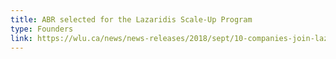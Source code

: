 ```yaml
---
title: ABR selected for the Lazaridis Scale-Up Program
type: Founders
link: https://wlu.ca/news/news-releases/2018/sept/10-companies-join-lazaridis-scale-up-program.html
---
```


